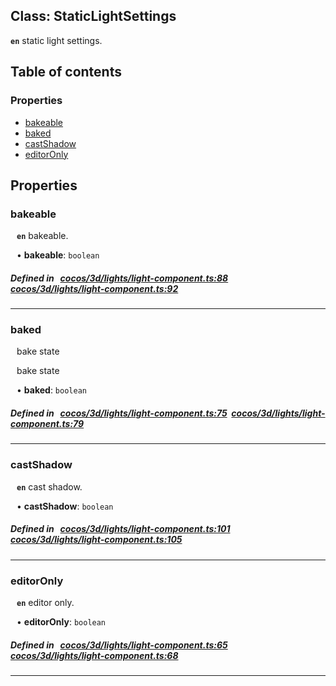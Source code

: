 
## Class: StaticLightSettings






**`en`** static light settings.


<div class="table-of-content">
<h2>Table of contents</h2>


### Properties

- [ bakeable](#bakeable)
- [ baked](#baked)
- [ castShadow](#castShadow)
- [ editorOnly](#editorOnly)
</div>

## Properties


### bakeable
<div style="margin-left: 10px;">



**`en`** bakeable.




•  **bakeable**:
 ``boolean`` 
</div>

##### Defined in &nbsp;   [cocos/3d/lights/light-component.ts:88](https://github.com/cocos-creator/engine/blob/c7bf6b8a9/cocos/3d/lights/light-component.ts#L88)&nbsp;   [cocos/3d/lights/light-component.ts:92](https://github.com/cocos-creator/engine/blob/c7bf6b8a9/cocos/3d/lights/light-component.ts#L92)&nbsp;


___


### baked
<div style="margin-left: 10px;">
bake state



bake state

•  **baked**:
 ``boolean`` 
</div>

##### Defined in &nbsp;   [cocos/3d/lights/light-component.ts:75](https://github.com/cocos-creator/engine/blob/c7bf6b8a9/cocos/3d/lights/light-component.ts#L75)&nbsp;   [cocos/3d/lights/light-component.ts:79](https://github.com/cocos-creator/engine/blob/c7bf6b8a9/cocos/3d/lights/light-component.ts#L79)&nbsp;


___


### castShadow
<div style="margin-left: 10px;">



**`en`** cast shadow.




•  **castShadow**:
 ``boolean`` 
</div>

##### Defined in &nbsp;   [cocos/3d/lights/light-component.ts:101](https://github.com/cocos-creator/engine/blob/c7bf6b8a9/cocos/3d/lights/light-component.ts#L101)&nbsp;   [cocos/3d/lights/light-component.ts:105](https://github.com/cocos-creator/engine/blob/c7bf6b8a9/cocos/3d/lights/light-component.ts#L105)&nbsp;


___


### editorOnly
<div style="margin-left: 10px;">



**`en`** editor only.




•  **editorOnly**:
 ``boolean`` 
</div>

##### Defined in &nbsp;   [cocos/3d/lights/light-component.ts:65](https://github.com/cocos-creator/engine/blob/c7bf6b8a9/cocos/3d/lights/light-component.ts#L65)&nbsp;   [cocos/3d/lights/light-component.ts:68](https://github.com/cocos-creator/engine/blob/c7bf6b8a9/cocos/3d/lights/light-component.ts#L68)&nbsp;


___

<!---->



